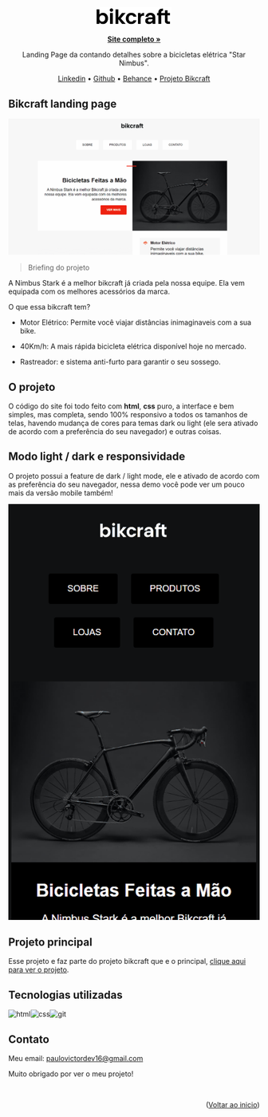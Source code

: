 <div id="top" align="center">

<div align="center">
<img src="./img/bikcraft.svg" width="150em" height="auto" alt="logo">
</div>

<br>
<a href="https://paulopbi.github.io/bikcraft-landing-page/" target="_blank">
<strong>Site completo »</strong>
</a>

Landing Page da contando detalhes sobre a bicicletas elétrica "Star Nimbus".

<a href="https://www.linkedin.com/in/paulopbi/" target="_blank">Linkedin</a> •
<a href="https://github.com/paulopbi" target="_blank">Github</a> •
<a href="https://www.behance.net/paulopbi" target="_blank">Behance</a> •
<a href="https://github.com/paulopbi/bikcraft" target="_blank">Projeto Bikcraft</a>
</div>

## Bikcraft landing page

<div align="left">
  <img src="./img/demo-light.gif" alt="demo light do projeto">
</div>

> Briefing do projeto

A Nimbus Stark é a melhor bikcraft já criada pela nossa equipe. Ela vem equipada com os melhores acessórios da marca.

O que essa bikcraft tem?
- Motor Elétrico: Permite você viajar distâncias inimaginaveis com a sua bike.

- 40Km/h: A mais rápida bicicleta elétrica disponível hoje no mercado.

- Rastreador: e sistema anti-furto para garantir o seu sossego.

## O projeto
O código do site foi todo feito com **html**, **css** puro, a interface e bem simples, mas completa, sendo 100% responsivo a todos os tamanhos de telas, havendo mudança de cores para temas dark ou light (ele sera ativado de acordo com a preferência do seu navegador) e outras coisas.

## Modo light / dark e responsividade

O projeto possui a feature de dark / light mode, ele e ativado de acordo com as preferência do seu navegador, nessa demo você pode ver um pouco mais da versão mobile também!

<div align="left">
<img src="./img/demo-dark.gif" alt="demonstracao">
</div>

## Projeto principal

Esse projeto e faz parte do projeto bikcraft que e o principal, <a href="https://github.com/paulopbi/bikcraft">clique aqui para ver o projeto</a>.

## Tecnologias utilizadas
<img src="https://camo.githubusercontent.com/d63d473e728e20a286d22bb2226a7bf45a2b9ac6c72c59c0e61e9730bfe4168c/68747470733a2f2f696d672e736869656c64732e696f2f62616467652f48544d4c352d4533344632363f7374796c653d666f722d7468652d6261646765266c6f676f3d68746d6c35266c6f676f436f6c6f723d7768697465" alt="html"><img src="https://camo.githubusercontent.com/3a0f693cfa032ea4404e8e02d485599bd0d192282b921026e89d271aaa3d7565/68747470733a2f2f696d672e736869656c64732e696f2f62616467652f435353332d3135373242363f7374796c653d666f722d7468652d6261646765266c6f676f3d63737333266c6f676f436f6c6f723d7768697465" alt="css"><img src="https://camo.githubusercontent.com/06c6858186510906c21d8c951168d55d976d7dfb9176ed6125c55b8a7de0baae/68747470733a2f2f696d672e736869656c64732e696f2f62616467652f4749542d4534344333303f7374796c653d666f722d7468652d6261646765266c6f676f3d676974266c6f676f436f6c6f723d7768697465" alt="git">

## Contato

Meu email: paulovictordev16@gmail.com

Muito obrigado por ver o meu projeto!

<br>
<p align="right">(<a href="#top">Voltar ao inicio</a>)</p>